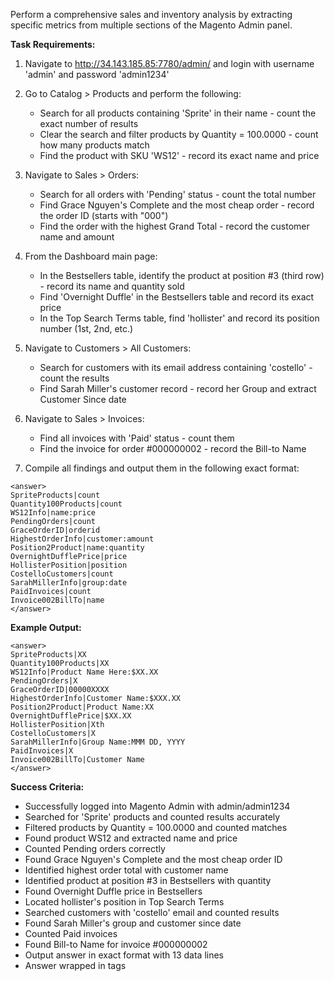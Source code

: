 Perform a comprehensive sales and inventory analysis by extracting specific metrics from multiple sections of the Magento Admin panel.

**Task Requirements:**

1. Navigate to http://34.143.185.85:7780/admin/ and login with username 'admin' and password 'admin1234'

2. Go to Catalog > Products and perform the following:
   - Search for all products containing 'Sprite' in their name - count the exact number of results
   - Clear the search and filter products by Quantity = 100.0000 - count how many products match
   - Find the product with SKU 'WS12' - record its exact name and price

3. Navigate to Sales > Orders:
   - Search for all orders with 'Pending' status - count the total number
   - Find Grace Nguyen's Complete and the most cheap order - record the order ID (starts with "000")
   - Find the order with the highest Grand Total - record the customer name and amount

4. From the Dashboard main page:
   - In the Bestsellers table, identify the product at position #3 (third row) - record its name and quantity sold
   - Find 'Overnight Duffle' in the Bestsellers table and record its exact price
   - In the Top Search Terms table, find 'hollister' and record its position number (1st, 2nd, etc.)

5. Navigate to Customers > All Customers:
   - Search for customers with its email address containing 'costello' - count the results
   - Find Sarah Miller's customer record - record her Group and extract Customer Since date

6. Navigate to Sales > Invoices:
   - Find all invoices with 'Paid' status - count them
   - Find the invoice for order #000000002 - record the Bill-to Name

7. Compile all findings and output them in the following exact format:

```
<answer>
SpriteProducts|count
Quantity100Products|count
WS12Info|name:price
PendingOrders|count
GraceOrderID|orderid
HighestOrderInfo|customer:amount
Position2Product|name:quantity
OvernightDufflePrice|price
HollisterPosition|position
CostelloCustomers|count
SarahMillerInfo|group:date
PaidInvoices|count
Invoice002BillTo|name
</answer>
```

**Example Output:**
```
<answer>
SpriteProducts|XX
Quantity100Products|XX
WS12Info|Product Name Here:$XX.XX
PendingOrders|X
GraceOrderID|00000XXXX
HighestOrderInfo|Customer Name:$XXX.XX
Position2Product|Product Name:XX
OvernightDufflePrice|$XX.XX
HollisterPosition|Xth
CostelloCustomers|X
SarahMillerInfo|Group Name:MMM DD, YYYY
PaidInvoices|X
Invoice002BillTo|Customer Name
</answer>
```

**Success Criteria:**
- Successfully logged into Magento Admin with admin/admin1234
- Searched for 'Sprite' products and counted results accurately
- Filtered products by Quantity = 100.0000 and counted matches
- Found product WS12 and extracted name and price
- Counted Pending orders correctly
- Found Grace Nguyen's Complete and the most cheap order ID
- Identified highest order total with customer name
- Identified product at position #3 in Bestsellers with quantity
- Found Overnight Duffle price in Bestsellers
- Located hollister's position in Top Search Terms
- Searched customers with 'costello' email and counted results
- Found Sarah Miller's group and customer since date
- Counted Paid invoices
- Found Bill-to Name for invoice #000000002
- Output answer in exact format with 13 data lines
- Answer wrapped in <answer> tags